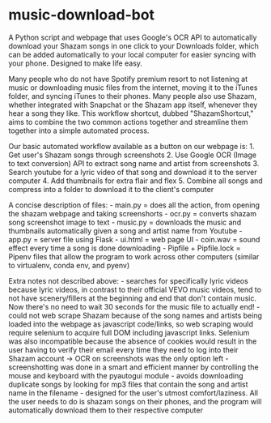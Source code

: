 # music-download-bot

A Python script and webpage that uses Google's OCR API to automatically download your Shazam songs in one click to your Downloads folder, which can be added automatically to your local computer for easier syncing with your phone. Designed to make life easy.

Many people who do not have Spotify premium resort to not listening at music or downloading music files from the internet, moving it to the iTunes folder, and syncing iTunes to their phones. Many people also use Shazam, whether integrated with Snapchat or the Shazam app itself, whenever they hear a song they like. This workflow shortcut, dubbed "ShazamShortcut," aims to combine the two common actions together and streamline them together into a simple automated process.

Our basic automated workflow available as a button on our webpage is: 1. Get user's Shazam songs through screenshots 2. Use Google OCR (Image to text conversion) API to extract song name and artist from screenshots 3. Search youtube for a lyric video of that song and download it to the server computer 4. Add thumbnails for extra flair and flex 5. Combine all songs and compress into a folder to download it to the client's computer

A concise description of files: - main.py = does all the action, from opening the shazam webpage and taking screenshorts - ocr.py = converts shazam song screenshot image to text - music.py = downloads the music and thumbnails automatically given a song and artist name from Youtube - app.py = server file using Flask - ui.html = web page UI - coin.wav = sound effect every time a song is done downloading - Pipfile + Pipfile.lock = Pipenv files that allow the program to work across other computers (similar to virtualenv, conda env, and pyenv)

Extra notes not described above: - searches for specifically lyric videos because lyric videos, in contrast to their official VEVO music videos, tend to not have scenery/fillers at the beginning and end that don't contain music. Now there's no need to wait 30 seconds for the music file to actually end! - could not web scrape Shazam because of the song names and artists being loaded into the webpage as javascript code/links, so web scraping would require selenium to acquire full DOM including javascript links. Selenium was also incompatible because the absence of cookies would result in the user having to verify their email every time they need to log into their Shazam account → OCR on screenshots was the only option left - screenshotting was done in a smart and efficient manner by controlling the mouse and keyboard with the pyautogui module - avoids downloading duplicate songs by looking for mp3 files that contain the song and artist name in the filename - designed for the user's utmost comfort/laziness. All the user needs to do is shazam songs on their phones, and the program will automatically download them to their respective computer
